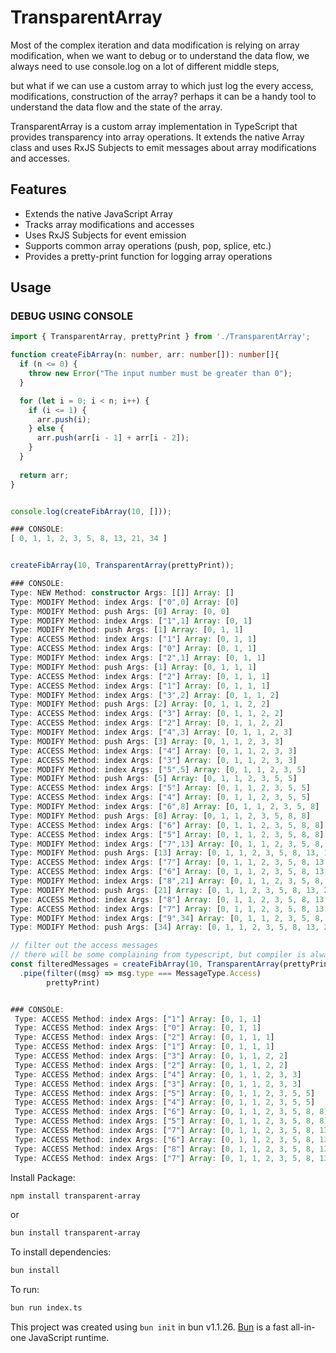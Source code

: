 # TransparentArray

Most of the complex iteration and data modification is relying on array modification,
when we want to debug or to understand the data flow, we always need to use console.log on a lot of different middle steps,

but what if we can use a custom array to which just log the every access, modifications, construction of the array?
perhaps it can be a handy tool to understand the data flow and the state of the array.



TransparentArray is a custom array implementation in TypeScript that provides transparency into array operations. It extends the native Array class and uses RxJS Subjects to emit messages about array modifications and accesses.

## Features

- Extends the native JavaScript Array
- Tracks array modifications and accesses
- Uses RxJS Subjects for event emission
- Supports common array operations (push, pop, splice, etc.)
- Provides a pretty-print function for logging array operations

## Usage

### DEBUG USING CONSOLE
```typescript
import { TransparentArray, prettyPrint } from './TransparentArray';

function createFibArray(n: number, arr: number[]): number[]{
  if (n <= 0) {
    throw new Error("The input number must be greater than 0");
  }

  for (let i = 0; i < n; i++) {
    if (i <= 1) {
      arr.push(i);
    } else {
      arr.push(arr[i - 1] + arr[i - 2]);
    }
  }
  
  return arr;
}


console.log(createFibArray(10, []));

### CONSOLE:
[ 0, 1, 1, 2, 3, 5, 8, 13, 21, 34 ]


createFibArray(10, TransparentArray(prettyPrint));

### CONSOLE:
Type: NEW Method: constructor Args: [[]] Array: []
Type: MODIFY Method: index Args: ["0",0] Array: [0]
Type: MODIFY Method: push Args: [0] Array: [0, 0]
Type: MODIFY Method: index Args: ["1",1] Array: [0, 1]
Type: MODIFY Method: push Args: [1] Array: [0, 1, 1]
Type: ACCESS Method: index Args: ["1"] Array: [0, 1, 1]
Type: ACCESS Method: index Args: ["0"] Array: [0, 1, 1]
Type: MODIFY Method: index Args: ["2",1] Array: [0, 1, 1]
Type: MODIFY Method: push Args: [1] Array: [0, 1, 1, 1]
Type: ACCESS Method: index Args: ["2"] Array: [0, 1, 1, 1]
Type: ACCESS Method: index Args: ["1"] Array: [0, 1, 1, 1]
Type: MODIFY Method: index Args: ["3",2] Array: [0, 1, 1, 2]
Type: MODIFY Method: push Args: [2] Array: [0, 1, 1, 2, 2]
Type: ACCESS Method: index Args: ["3"] Array: [0, 1, 1, 2, 2]
Type: ACCESS Method: index Args: ["2"] Array: [0, 1, 1, 2, 2]
Type: MODIFY Method: index Args: ["4",3] Array: [0, 1, 1, 2, 3]
Type: MODIFY Method: push Args: [3] Array: [0, 1, 1, 2, 3, 3]
Type: ACCESS Method: index Args: ["4"] Array: [0, 1, 1, 2, 3, 3]
Type: ACCESS Method: index Args: ["3"] Array: [0, 1, 1, 2, 3, 3]
Type: MODIFY Method: index Args: ["5",5] Array: [0, 1, 1, 2, 3, 5]
Type: MODIFY Method: push Args: [5] Array: [0, 1, 1, 2, 3, 5, 5]
Type: ACCESS Method: index Args: ["5"] Array: [0, 1, 1, 2, 3, 5, 5]
Type: ACCESS Method: index Args: ["4"] Array: [0, 1, 1, 2, 3, 5, 5]
Type: MODIFY Method: index Args: ["6",8] Array: [0, 1, 1, 2, 3, 5, 8]
Type: MODIFY Method: push Args: [8] Array: [0, 1, 1, 2, 3, 5, 8, 8]
Type: ACCESS Method: index Args: ["6"] Array: [0, 1, 1, 2, 3, 5, 8, 8]
Type: ACCESS Method: index Args: ["5"] Array: [0, 1, 1, 2, 3, 5, 8, 8]
Type: MODIFY Method: index Args: ["7",13] Array: [0, 1, 1, 2, 3, 5, 8, 13]
Type: MODIFY Method: push Args: [13] Array: [0, 1, 1, 2, 3, 5, 8, 13, 13]
Type: ACCESS Method: index Args: ["7"] Array: [0, 1, 1, 2, 3, 5, 8, 13, 13]
Type: ACCESS Method: index Args: ["6"] Array: [0, 1, 1, 2, 3, 5, 8, 13, 13]
Type: MODIFY Method: index Args: ["8",21] Array: [0, 1, 1, 2, 3, 5, 8, 13, 21]
Type: MODIFY Method: push Args: [21] Array: [0, 1, 1, 2, 3, 5, 8, 13, 21, 21]
Type: ACCESS Method: index Args: ["8"] Array: [0, 1, 1, 2, 3, 5, 8, 13, 21, 21]
Type: ACCESS Method: index Args: ["7"] Array: [0, 1, 1, 2, 3, 5, 8, 13, 21, 21]
Type: MODIFY Method: index Args: ["9",34] Array: [0, 1, 1, 2, 3, 5, 8, 13, 21, 34]
Type: MODIFY Method: push Args: [34] Array: [0, 1, 1, 2, 3, 5, 8, 13, 21, 34, 34]
```

```typescript
// filter out the access messages
// there will be some complaining from typescript, but compiler is always complaining, just ignore it
const filteredMessages = createFibArray(10, TransparentArray(prettyPrint))
  .pipe(filter((msg) => msg.type === MessageType.Access)
        prettyPrint)


### CONSOLE:
 Type: ACCESS Method: index Args: ["1"] Array: [0, 1, 1]
 Type: ACCESS Method: index Args: ["0"] Array: [0, 1, 1]
 Type: ACCESS Method: index Args: ["2"] Array: [0, 1, 1, 1]
 Type: ACCESS Method: index Args: ["1"] Array: [0, 1, 1, 1]
 Type: ACCESS Method: index Args: ["3"] Array: [0, 1, 1, 2, 2]
 Type: ACCESS Method: index Args: ["2"] Array: [0, 1, 1, 2, 2]
 Type: ACCESS Method: index Args: ["4"] Array: [0, 1, 1, 2, 3, 3]
 Type: ACCESS Method: index Args: ["3"] Array: [0, 1, 1, 2, 3, 3]
 Type: ACCESS Method: index Args: ["5"] Array: [0, 1, 1, 2, 3, 5, 5]
 Type: ACCESS Method: index Args: ["4"] Array: [0, 1, 1, 2, 3, 5, 5]
 Type: ACCESS Method: index Args: ["6"] Array: [0, 1, 1, 2, 3, 5, 8, 8]
 Type: ACCESS Method: index Args: ["5"] Array: [0, 1, 1, 2, 3, 5, 8, 8]
 Type: ACCESS Method: index Args: ["7"] Array: [0, 1, 1, 2, 3, 5, 8, 13, 13]
 Type: ACCESS Method: index Args: ["6"] Array: [0, 1, 1, 2, 3, 5, 8, 13, 13]
 Type: ACCESS Method: index Args: ["8"] Array: [0, 1, 1, 2, 3, 5, 8, 13, 21, 21]
 Type: ACCESS Method: index Args: ["7"] Array: [0, 1, 1, 2, 3, 5, 8, 13, 21, 21]
```



Install Package:
```bash
npm install transparent-array
```
or 

```bash
bun install transparent-array
```



To install dependencies:

```bash
bun install
```

To run:

```bash
bun run index.ts
```

This project was created using `bun init` in bun v1.1.26. [Bun](https://bun.sh) is a fast all-in-one JavaScript runtime.
